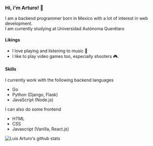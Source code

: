 ### Hi, i'm Arturo! 👋
I am a backend programmer born in Mexico with a lot of interest in web development.\
I am currently studying at Universidad Autónoma Querétaro

#### Likings
- I love playing and listening to music 🎼
- I like to play video games too, especially shooters 🎮.

#### Skills
I currently work with the following backend languages
- Go
- Python (Django, Flask)
- JavaScript (Node.js)

I can also do some frontend
- HTML
- CSS
- Javascript (Vanilla, React.js)

![Luis Arturo's github stats](https://github-readme-stats.vercel.app/api?username=Kingarturs&count_private=true&theme=dark&show_icons=true&hide=prs,issues)

<!--
**Kingarturs/Kingarturs** is a ✨ _special_ ✨ repository because its `README.md` (this file) appears on your GitHub profile.

Here are some ideas to get you started:

- 🔭 I’m currently working on ...
- 🌱 I’m currently learning ...
- 👯 I’m looking to collaborate on ...
- 🤔 I’m looking for help with ...
- 💬 Ask me about ...
- 📫 How to reach me: ...
- 😄 Pronouns: ...
- ⚡ Fun fact: ...
-->

